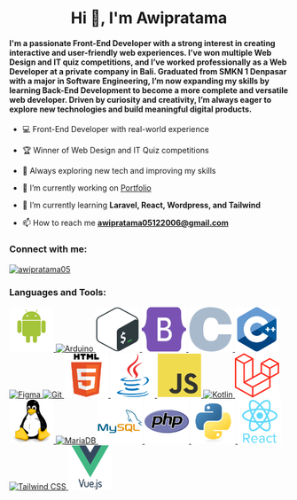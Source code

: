 <h1 align="center">Hi 👋, I'm Awipratama</h1>
<h4 align="left">I'm a passionate Front-End Developer with a strong interest in creating interactive and user-friendly web experiences.  
I’ve won multiple Web Design and IT quiz competitions, and I’ve worked professionally as a Web Developer at a private company in Bali.  
Graduated from SMKN 1 Denpasar with a major in Software Engineering, I’m now expanding my skills by learning Back-End Development to become a more complete and versatile web developer.  
Driven by curiosity and creativity, I’m always eager to explore new technologies and build meaningful digital products.
</h4>

- 💻 Front-End Developer with real-world experience

- 🏆 Winner of Web Design and IT Quiz competitions

- 🚀 Always exploring new tech and improving my skills

- 🔭 I’m currently working on [Portfolio](https://github.com/Awipratama/Portfolio)

- 🌱 I’m currently learning **Laravel, React, Wordpress, and Tailwind**

- 📫 How to reach me **awipratama05122006@gmail.com**

<h3 align="left">Connect with me:</h3>
<p align="left">
<a href="https://instagram.com/awipratama05" target="blank"><img align="center" src="https://raw.githubusercontent.com/rahuldkjain/github-profile-readme-generator/master/src/images/icons/Social/instagram.svg" alt="awipratama05" height="50" width="60" /></a>
</p>

<h3 align="left">Languages and Tools:</h3>
<p align="left">
  <!-- Baris 1 -->
  <a href="https://developer.android.com" target="_blank" rel="noreferrer">
    <img src="https://raw.githubusercontent.com/devicons/devicon/master/icons/android/android-original-wordmark.svg" alt="Android" width="80" height="80"/>
  </a>
  <a href="https://www.arduino.cc/" target="_blank" rel="noreferrer">
    <img src="https://cdn.worldvectorlogo.com/logos/arduino-1.svg" alt="Arduino" width="80" height="80"/>
  </a>
  <a href="https://www.gnu.org/software/bash/" target="_blank" rel="noreferrer">
    <img src="./bash-2.svg" alt="Bash" width="80" height="80"/>
  </a>
  <a href="https://getbootstrap.com" target="_blank" rel="noreferrer">
    <img src="./bootstrap-5-1.svg" alt="Bootstrap" width="80" height="80"/>
  </a>

  <!-- Baris 2 -->
  <a href="https://www.cprogramming.com/" target="_blank" rel="noreferrer">
    <img src="https://raw.githubusercontent.com/devicons/devicon/master/icons/c/c-original.svg" alt="C" width="80" height="80"/>
  </a>
  <a href="https://www.w3schools.com/cpp/" target="_blank" rel="noreferrer">
    <img src="https://raw.githubusercontent.com/devicons/devicon/master/icons/cplusplus/cplusplus-original.svg" alt="C++" width="80" height="80"/>
  </a>
  <a href="https://www.figma.com/" target="_blank" rel="noreferrer">
    <img src="https://www.vectorlogo.zone/logos/figma/figma-icon.svg" alt="Figma" width="80" height="80"/>
  </a>
  <a href="https://git-scm.com/" target="_blank" rel="noreferrer">
    <img src="https://www.vectorlogo.zone/logos/git-scm/git-scm-icon.svg" alt="Git" width="80" height="80"/>
  </a>

  <!-- Baris 3 -->
  <a href="https://www.w3.org/html/" target="_blank" rel="noreferrer">
    <img src="https://raw.githubusercontent.com/devicons/devicon/master/icons/html5/html5-original-wordmark.svg" alt="HTML5" width="80" height="80"/>
  </a>
  <a href="https://www.java.com" target="_blank" rel="noreferrer">
    <img src="https://raw.githubusercontent.com/devicons/devicon/master/icons/java/java-original.svg" alt="Java" width="80" height="80"/>
  </a>
  <a href="https://developer.mozilla.org/en-US/docs/Web/JavaScript" target="_blank" rel="noreferrer">
    <img src="https://raw.githubusercontent.com/devicons/devicon/master/icons/javascript/javascript-original.svg" alt="JavaScript" width="80" height="80"/>
  </a>
  <a href="https://kotlinlang.org" target="_blank" rel="noreferrer">
    <img src="https://www.vectorlogo.zone/logos/kotlinlang/kotlinlang-icon.svg" alt="Kotlin" width="80" height="80"/>
  </a>

  <!-- Baris 4 -->
  <a href="https://laravel.com/" target="_blank" rel="noreferrer">
    <img src="./laravel-2.svg" alt="Laravel" width="80" height="80"/>
  </a>
  <a href="https://www.linux.org/" target="_blank" rel="noreferrer">
    <img src="https://raw.githubusercontent.com/devicons/devicon/master/icons/linux/linux-original.svg" alt="Linux" width="80" height="80"/>
  </a>
  <a href="https://mariadb.org/" target="_blank" rel="noreferrer">
    <img src="https://www.vectorlogo.zone/logos/mariadb/mariadb-icon.svg" alt="MariaDB" width="80" height="80"/>
  </a>
  <a href="https://www.mysql.com/" target="_blank" rel="noreferrer">
    <img src="https://raw.githubusercontent.com/devicons/devicon/master/icons/mysql/mysql-original-wordmark.svg" alt="MySQL" width="80" height="80"/>
  </a>

  <!-- Baris 5 -->
  <a href="https://www.php.net" target="_blank" rel="noreferrer">
    <img src="https://raw.githubusercontent.com/devicons/devicon/master/icons/php/php-original.svg" alt="PHP" width="80" height="80"/>
  </a>
  <a href="https://www.python.org" target="_blank" rel="noreferrer">
    <img src="https://raw.githubusercontent.com/devicons/devicon/master/icons/python/python-original.svg" alt="Python" width="80" height="80"/>
  </a>
  <a href="https://reactjs.org/" target="_blank" rel="noreferrer">
    <img src="https://raw.githubusercontent.com/devicons/devicon/master/icons/react/react-original-wordmark.svg" alt="React" width="80" height="80"/>
  </a>
  <a href="https://tailwindcss.com/" target="_blank" rel="noreferrer">
    <img src="https://www.vectorlogo.zone/logos/tailwindcss/tailwindcss-icon.svg" alt="Tailwind CSS" width="80" height="80"/>
  </a>
  <a href="https://vuejs.org/" target="_blank" rel="noreferrer">
    <img src="https://raw.githubusercontent.com/devicons/devicon/master/icons/vuejs/vuejs-original-wordmark.svg" alt="Vue.js" width="80" height="80"/>
  </a>
</p>
